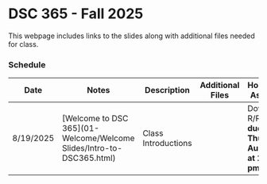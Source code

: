 # DSC 365 - Fall 2025

This webpage includes links to the slides along with additional files needed for class. 

### Schedule

Date | Notes | Description | Additional Files | Homework Assigned
---- | ---- | --- | --- | ---
8/19/2025 | [Welcome to DSC 365](01-Welcome/Welcome Slides/Intro-to-DSC365.html) | Class Introductions | | Download R/R Studio **due Thursday August 21 at 11:59 pm**
